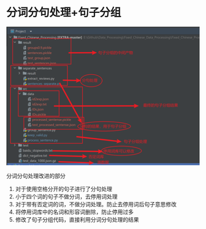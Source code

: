 # 分词分句处理+句子分组

![image-20231021104134023](image/image-20231021104134023.png)

分词分句处理改进的部分

1. 对于使用空格分开的句子进行了分句处理
2. 小于四个词的句子不做分词，去停用词处理
3. 对于带有否定词的词，不做分词处理。防止去停用词后句子意思修改
4. 将停用词库中的名词和形容词删除，防止停用过多
5. 修改了句子分组代码，直接利用分词分句处理的结果
